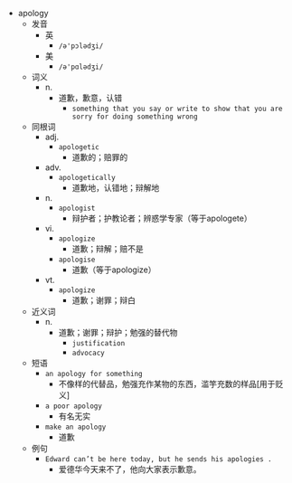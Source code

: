 - apology
  - 发音
    - 英
      - `/ə'pɔlədʒi/`
    - 美
      - `/ə'pɑlədʒi/`
  - 词义
    - n.
      - 道歉，歉意，认错
        - `something that you say or write to show that you are sorry for doing something wrong`
  - 同根词
    - adj.
      - `apologetic`
        - 道歉的；赔罪的
    - adv.
      - `apologetically`
        - 道歉地，认错地；辩解地
    - n.
      - `apologist`
        - 辩护者；护教论者；辨惑学专家（等于apologete）
    - vi.
      - `apologize`
        - 道歉；辩解；赔不是
      - `apologise`
        - 道歉（等于apologize）
    - vt.
      - `apologize`
        - 道歉；谢罪；辩白
  - 近义词
    - n.
      - 道歉；谢罪；辩护；勉强的替代物
        - `justification`
        - `advocacy`
  - 短语
    - `an apology for something`
      - 不像样的代替品，勉强充作某物的东西，滥竽充数的样品[用于贬义] 
    - `a poor apology`
      - 有名无实 
    - `make an apology`
      - 道歉 
  - 例句
    - `Edward can’t be here today, but he sends his apologies .`
      - 爱德华今天来不了，他向大家表示歉意。

